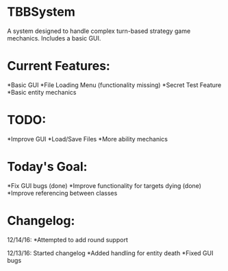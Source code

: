 # TBBSystem
A system designed to handle complex turn-based strategy game mechanics. Includes a basic GUI.



# Current Features:
*Basic GUI
*File Loading Menu (functionality missing)
*Secret Test Feature
*Basic entity mechanics

# TODO:
*Improve GUI
*Load/Save Files
*More ability mechanics

# Today's Goal:
*Fix GUI bugs (done)
*Improve functionality for targets dying (done)
*Improve referencing between classes

# Changelog:
12/14/16:
*Attempted to add round support

12/13/16: Started changelog
*Added handling for entity death
*Fixed GUI bugs
